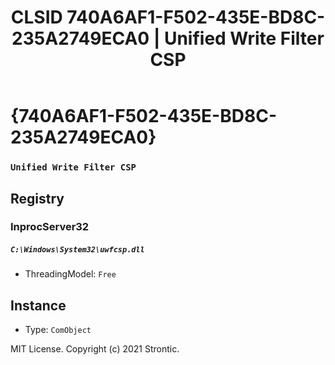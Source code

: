 ﻿---
title: "CLSID 740A6AF1-F502-435E-BD8C-235A2749ECA0 | Unified Write Filter CSP"
excerpt: What is COM-Object CLSID 740A6AF1-F502-435E-BD8C-235A2749ECA0?
---

# {740A6AF1-F502-435E-BD8C-235A2749ECA0}

### `Unified Write Filter CSP`

## Registry


### InprocServer32

##### `C:\Windows\System32\uwfcsp.dll`
* ThreadingModel: `Free`

## Instance

* Type: `ComObject`

MIT License. Copyright (c) 2021 Strontic.


